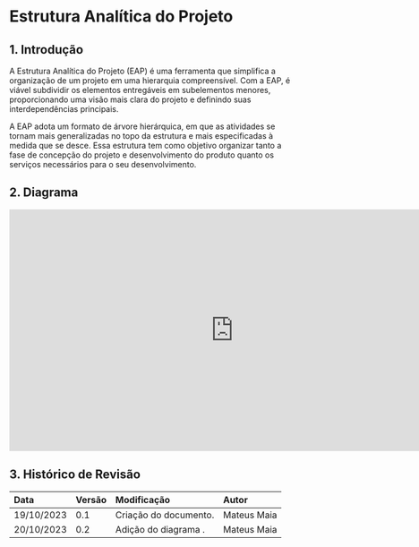 # Estrutura Analítica do Projeto

## 1. Introdução

A Estrutura Analítica do Projeto (EAP) é uma ferramenta que simplifica a organização de um projeto em uma hierarquia compreensível. Com a EAP, é viável subdividir os elementos entregáveis em subelementos menores, proporcionando uma visão mais clara do projeto e definindo suas interdependências principais.

A EAP adota um formato de árvore hierárquica, em que as atividades se tornam mais generalizadas no topo da estrutura e mais especificadas à medida que se desce. Essa estrutura tem como objetivo organizar tanto a fase de concepção do projeto e desenvolvimento do produto quanto os serviços necessários para o seu desenvolvimento.

## 2. Diagrama

<iframe width="800" height="432" src="https://miro.com/app/embed/uXjVOMaaQ-g=/?pres=1&frameId=3458764567470163609&embedId=987711060814" frameborder="0" scrolling="no" allow="fullscreen; clipboard-read; clipboard-write" allowfullscreen></iframe>

## 3. Histórico de Revisão

| Data       | Versão | Modificação                     | Autor        |
| :--------- | :----- | :------------------------------ | :----------- |
| 19/10/2023 | 0.1    | Criação do documento.          | Mateus Maia |
| 20/10/2023 | 0.2    | Adição do diagrama  .          | Mateus Maia |
